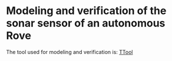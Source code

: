 # Modeling and verification of the sonar sensor of an autonomous Rove
The tool used for modeling and verification is:  [TTool](https://ttool.telecom-paris.fr/)

